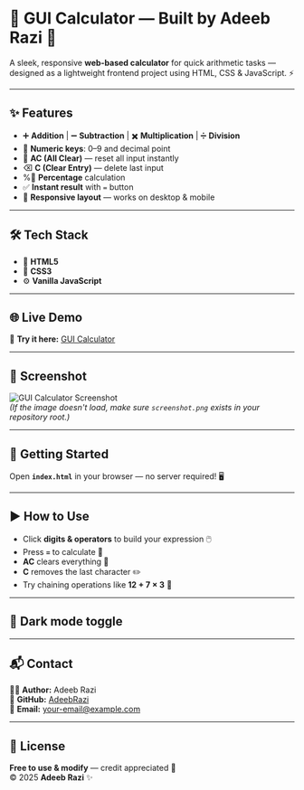 # 🧮 GUI Calculator — Built by Adeeb Razi 🚀

A sleek, responsive **web-based calculator** for quick arithmetic tasks — designed as a lightweight frontend project using HTML, CSS & JavaScript. ⚡️

---

## ✨ Features
- ➕ **Addition** | ➖ **Subtraction** | ✖️ **Multiplication** | ➗ **Division**  
- 🔢 **Numeric keys**: 0–9 and decimal point  
- 🔁 **AC (All Clear)** — reset all input instantly  
- ⌫ **C (Clear Entry)** — delete last input  
- %️⃣ **Percentage** calculation  
- ✅ **Instant result** with `=` button  
- 📱 **Responsive layout** — works on desktop & mobile

---

## 🛠️ Tech Stack
- 🧩 **HTML5**  
- 🎨 **CSS3**  
- ⚙️ **Vanilla JavaScript**

---

## 🌐 Live Demo
🎯 **Try it here:** [GUI Calculator](https://adeebrazi.github.io/gui_calculator/)  

---

## 📸 Screenshot
![GUI Calculator Screenshot]()  
*(If the image doesn't load, make sure `screenshot.png` exists in your repository root.)*

---


## 🚀 Getting Started
Open **`index.html`** in your browser — no server required! 🖥️

---

## ▶️ How to Use
- Click **digits & operators** to build your expression 🖱️  
- Press **`=`** to calculate 🧾  
- **AC** clears everything 🔄  
- **C** removes the last character ✏️  
- Try chaining operations like **12 + 7 × 3** 🎯  

---

## 🌙 Dark mode toggle  

---

## 📬 Contact
👨‍💻 **Author:** Adeeb Razi  
🔗 **GitHub:** [AdeebRazi](https://github.com/AdeebRazi)  
📧 **Email:** your-email@example.com  

---

## 📜 License
**Free to use & modify** — credit appreciated 🙌  
© 2025 **Adeeb Razi** ✨
